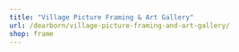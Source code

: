 ```yaml
---
title: "Village Picture Framing & Art Gallery"
url: /dearborn/village-picture-framing-and-art-gallery/
shop: frame
---
```

